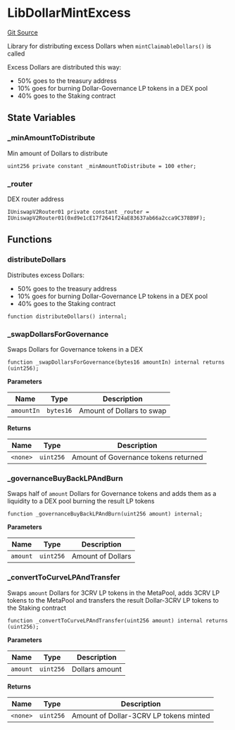 # LibDollarMintExcess
[Git Source](https://github.com/ubiquity/ubiquity-dollar/blob/ffeaddd1fd1406665ab0a20ce038bfd2170d6f36/src/dollar/libraries/LibDollarMintExcess.sol)

Library for distributing excess Dollars when `mintClaimableDollars()` is called

Excess Dollars are distributed this way:
- 50% goes to the treasury address
- 10% goes for burning Dollar-Governance LP tokens in a DEX pool
- 40% goes to the Staking contract


## State Variables
### _minAmountToDistribute
Min amount of Dollars to distribute


```solidity
uint256 private constant _minAmountToDistribute = 100 ether;
```


### _router
DEX router address


```solidity
IUniswapV2Router01 private constant _router = IUniswapV2Router01(0xd9e1cE17f2641f24aE83637ab66a2cca9C378B9F);
```


## Functions
### distributeDollars

Distributes excess Dollars:
- 50% goes to the treasury address
- 10% goes for burning Dollar-Governance LP tokens in a DEX pool
- 40% goes to the Staking contract


```solidity
function distributeDollars() internal;
```

### _swapDollarsForGovernance

Swaps Dollars for Governance tokens in a DEX


```solidity
function _swapDollarsForGovernance(bytes16 amountIn) internal returns (uint256);
```
**Parameters**

|Name|Type|Description|
|----|----|-----------|
|`amountIn`|`bytes16`|Amount of Dollars to swap|

**Returns**

|Name|Type|Description|
|----|----|-----------|
|`<none>`|`uint256`|Amount of Governance tokens returned|


### _governanceBuyBackLPAndBurn

Swaps half of `amount` Dollars for Governance tokens and adds
them as a liquidity to a DEX pool burning the result LP tokens


```solidity
function _governanceBuyBackLPAndBurn(uint256 amount) internal;
```
**Parameters**

|Name|Type|Description|
|----|----|-----------|
|`amount`|`uint256`|Amount of Dollars|


### _convertToCurveLPAndTransfer

Swaps `amount` Dollars for 3CRV LP tokens in the MetaPool, adds
3CRV LP tokens to the MetaPool and transfers the result Dollar-3CRV LP tokens
to the Staking contract


```solidity
function _convertToCurveLPAndTransfer(uint256 amount) internal returns (uint256);
```
**Parameters**

|Name|Type|Description|
|----|----|-----------|
|`amount`|`uint256`|Dollars amount|

**Returns**

|Name|Type|Description|
|----|----|-----------|
|`<none>`|`uint256`|Amount of Dollar-3CRV LP tokens minted|


